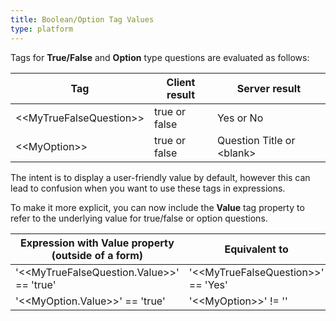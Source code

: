 ```yaml
---
title: Boolean/Option Tag Values
type: platform
---
```


Tags for **True/False** and **Option** type questions are evaluated as follows:

|Tag|Client result|Server result|
|---|---|---|
|&lt;&lt;MyTrueFalseQuestion&gt;&gt;|true or false|Yes or No|
|&lt;&lt;MyOption&gt;&gt;|true or false|Question Title or &lt;blank&gt;|

The intent is to display a user-friendly value by default, however this can lead to confusion when you want to use these tags in expressions.

To make it more explicit, you can now include the **Value** tag property to refer to the underlying value for true/false or option questions.

|Expression with Value property (outside of a form)|Equivalent to|
|---|---|
|&apos;&lt;&lt;MyTrueFalseQuestion.Value&gt;&gt;&apos; == &apos;true&apos;|&apos;&lt;&lt;MyTrueFalseQuestion&gt;&gt;&apos; == &apos;Yes&apos;|
|&apos;&lt;&lt;MyOption.Value&gt;&gt;&apos; == &apos;true&apos;|&apos;&lt;&lt;MyOption&gt;&gt;&apos; != &apos;&apos;|